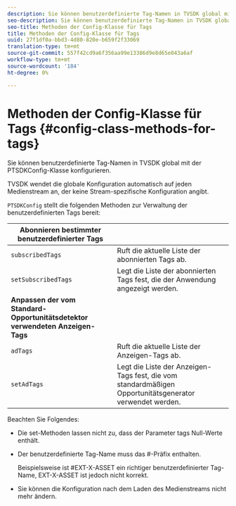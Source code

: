 ```yaml
---
description: Sie können benutzerdefinierte Tag-Namen in TVSDK global mit der PTSDKConfig-Klasse konfigurieren.
seo-description: Sie können benutzerdefinierte Tag-Namen in TVSDK global mit der PTSDKConfig-Klasse konfigurieren.
seo-title: Methoden der Config-Klasse für Tags
title: Methoden der Config-Klasse für Tags
uuid: 27f1df0a-bbd3-4d80-820e-b659f2f33069
translation-type: tm+mt
source-git-commit: 557f42cd9a6f356aa99e13386d9e8d65e043a6af
workflow-type: tm+mt
source-wordcount: '184'
ht-degree: 0%

---
```



# Methoden der Config-Klasse für Tags {#config-class-methods-for-tags}

Sie können benutzerdefinierte Tag-Namen in TVSDK global mit der PTSDKConfig-Klasse konfigurieren.

TVSDK wendet die globale Konfiguration automatisch auf jeden Medienstream an, der keine Stream-spezifische Konfiguration angibt.

`PTSDKConfig` stellt die folgenden Methoden zur Verwaltung der benutzerdefinierten Tags bereit:

| **Abonnieren bestimmter benutzerdefinierter Tags** |  |
|---|---|
| `subscribedTags` | Ruft die aktuelle Liste der abonnierten Tags ab. |
| `setSubscribedTags` | Legt die Liste der abonnierten Tags fest, die der Anwendung angezeigt werden. |
| **Anpassen der vom Standard-Opportunitätsdetektor verwendeten Anzeigen-Tags** |
| `adTags` | Ruft die aktuelle Liste der Anzeigen-Tags ab. |
| `setAdTags` | Legt die Liste der Anzeigen-Tags fest, die vom standardmäßigen Opportunitätsgenerator verwendet werden. |


Beachten Sie Folgendes:

* Die set-Methoden lassen nicht zu, dass der Parameter tags Null-Werte enthält.
* Der benutzerdefinierte Tag-Name muss das #-Präfix enthalten.

   Beispielsweise ist #EXT-X-ASSET ein richtiger benutzerdefinierter Tag-Name, EXT-X-ASSET ist jedoch nicht korrekt.
* Sie können die Konfiguration nach dem Laden des Medienstreams nicht mehr ändern.